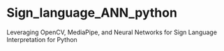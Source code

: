 # Sign_language_ANN_python
Leveraging OpenCV, MediaPipe, and Neural Networks for Sign Language Interpretation for Python
